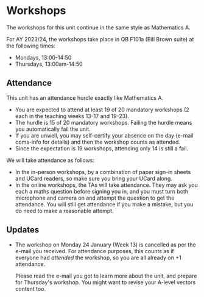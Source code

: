 # Workshops

The workshops for this unit continue in the same style as Mathematics A.

For AY 2023/24, the workshops take place in QB F101a (Bill Brown suite) at the following times:

  - Mondays, 13:00-14:50
  - Thursdays, 13:00am-14:50

## Attendance

This unit has an attendance hurdle exactly like Mathematics A.

  - You are expected to attend at least 19 of 20 mandatory workshops (2 each in the teaching weeks 13-17 and 19-23). 
  - The hurdle is 15 of 20 mandatory workshops. Failing the hurdle means you automatically fail the unit.
  - If you are unwell, you may self-certify your absence on the day (e-mail coms-info for details) and then the workshop counts as attended.
  - Since the expectation is 19 workshops, attending only 14 is still a fail.

We will take attendance as follows:

  - In the in-person workshops, by a combination of paper sign-in sheets and UCard readers, so make sure you bring your UCard along.
  - In the online workshops, the TAs will take attendance. They may ask you each a maths question before signing you in, and you must turn both microphone and camera on and attempt the question to get the attendance. You will still get attendance if you make a mistake, but you do need to make a reasonable attempt.

## Updates

  - The workshop on Monday 24 January (Week 13) is cancelled as per the e-mail you received. For attendance purposes, this counts as if everyone had _attended_ the workshop, so you are all already on +1 attendance.

    Please read the e-mail you got to learn more about the unit, and prepare for Thursday's workshop. You might want to revise your A-level vectors content too.


